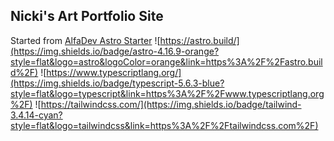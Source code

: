 ## Nicki's Art Portfolio Site

Started from [AlfaDev Astro Starter](https://astro-starter.alfadev.io/)
![https://astro.build/](https://img.shields.io/badge/astro-4.16.9-orange?style=flat&logo=astro&logoColor=orange&link=https%3A%2F%2Fastro.build%2F)
![https://www.typescriptlang.org/](https://img.shields.io/badge/typescript-5.6.3-blue?style=flat&logo=typescript&link=https%3A%2F%2Fwww.typescriptlang.org%2F)
![https://tailwindcss.com/](https://img.shields.io/badge/tailwind-3.4.14-cyan?style=flat&logo=tailwindcss&link=https%3A%2F%2Ftailwindcss.com%2F)
